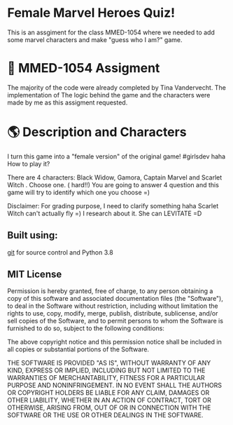 # Female Marvel Heroes Quiz!

This is an assgiment for the class MMED-1054 where we needed to add some marvel characters and make "guess who I am?" game. 


# :closed_book: MMED-1054 Assigment

The majority of the code were already completed by Tina Vandervecht. The implementation of The logic behind the game and the characters were made by me as this assigment requested.

# :earth_americas: Description and Characters

I turn this game into a "female version" of the original game! #girlsdev haha
How to play it? 

There are 4 characters: Black Widow, Gamora, Captain Marvel and Scarlet Witch . Choose one. ( hard!!)
You are going to answer 4 question and this game will try to identify which one you choose =)


Disclaimer: For grading purpose, I need to clarify something haha Scarlet Witch can't actually fly =) I research about it. She can LEVITATE =D


Built using:
--------------------------------------------------------------------------------
[git](https://git-scm.com/) for source control and
Python 3.8


## MIT License

Permission is hereby granted, free of charge, to any person obtaining a copy of this software and associated documentation files (the "Software"), to deal in the Software without restriction, including without limitation the rights to use, copy, modify, merge, publish, distribute, sublicense, and/or sell copies of the Software, and to permit persons to whom the Software is furnished to do so, subject to the following conditions:

The above copyright notice and this permission notice shall be included in all copies or substantial portions of the Software.

THE SOFTWARE IS PROVIDED "AS IS", WITHOUT WARRANTY OF ANY KIND, EXPRESS OR IMPLIED, INCLUDING BUT NOT LIMITED TO THE WARRANTIES OF MERCHANTABILITY, FITNESS FOR A PARTICULAR PURPOSE AND NONINFRINGEMENT. IN NO EVENT SHALL THE AUTHORS OR COPYRIGHT HOLDERS BE LIABLE FOR ANY CLAIM, DAMAGES OR OTHER LIABILITY, WHETHER IN AN ACTION OF CONTRACT, TORT OR OTHERWISE, ARISING FROM, OUT OF OR IN CONNECTION WITH THE SOFTWARE OR THE USE OR OTHER DEALINGS IN THE SOFTWARE.
